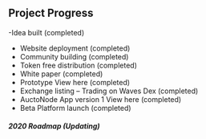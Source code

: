 ## Project Progress

-Idea built (completed)
- Website deployment (completed)
- Community building (completed)
- Token free distribution (completed)
- White paper (completed)
- Prototype View here (completed)
- Exchange listing – Trading on Waves Dex (completed)
- AuctoNode App version 1 View here (completed)
- Beta Platform launch (completed)

##### 2020 Roadmap (Updating)
